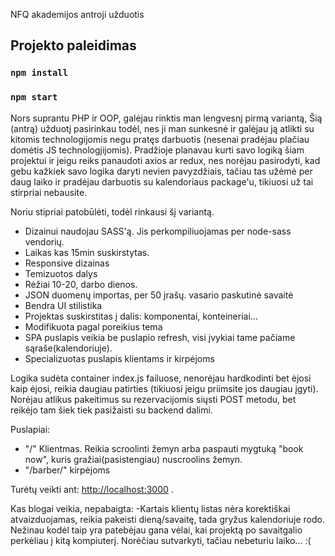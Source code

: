 NFQ akademijos antroji užduotis

## Projekto paleidimas

### `npm install`
### `npm start`

Nors suprantu PHP ir OOP, galėjau rinktis man lengvesnį pirmą variantą, Šią (antrą) užduotį pasirinkau todėl, nes ji man sunkesnė ir galėjau ją atlikti su kitomis technologijomis negu pratęs darbuotis (nesenai pradėjau plačiau domėtis JS technologjijomis).
Pradžioje planavau kurti savo logiką šiam projektui ir jeigu reiks panaudoti axios ar redux, nes norėjau pasirodyti, kad gebu kažkiek savo logika daryti nevien pavyzdžiais, tačiau tas užėmė per daug laiko ir pradėjau darbuotis su kalendoriaus package'u, tikiuosi už tai stirpriai nebausite.

Noriu stipriai patobūlėti, todėl rinkausi šį variantą.

- Dizainui naudojau SASS'ą. Jis perkompiliuojamas per node-sass vendorių.
- Laikas kas 15min suskirstytas.
- Responsive dizainas
- Temizuotos dalys
- Rėžiai 10-20, darbo dienos.
- JSON duomenų importas, per 50 įrašų. vasario paskutinė savaitė
- Bendra UI stilistika
- Projektas suskirstitas į dalis: komponentai, konteineriai...
- Modifikuota pagal poreikius tema
- SPA puslapis veikia be puslapio refresh, visi įvykiai tame pačiame sąraše(kalendoriuje).
- Specializuotas puslapis klientams ir kirpėjoms

Logika sudėta container index.js failuose, nenorėjau hardkodinti bet ėjosi kaip ėjosi, reikia daugiau patirties (tikiuosi jeigu priimsite jos daugiau įgyti). Norėjau atlikus pakeitimus su rezervacijomis siųsti POST metodu, bet reikėjo tam šiek tiek pasižaisti su backend dalimi. 

Puslapiai:
- "/" Klientmas. Reikia scroolinti žemyn arba paspauti mygtuką "book now", kuris gražiai(pasistengiau) nuscroolins žemyn.
- "/barber/" kirpėjoms

Turėtų veikti ant: [http://localhost:3000](http://localhost:3000) .

Kas blogai veikia, nepabaigta:
-Kartais klientų listas nėra korektiškai atvaizduojamas, reikia pakeisti dieną/savaitę, tada gryžus kalendoriuje rodo.
Nežinau kodėl taip yra patebėjau gana vėlai, kai projektą po savaitgalio perkėliau į kitą kompiuterį. Norėčiau sutvarkyti, tačiau nebeturiu laiko... :(
